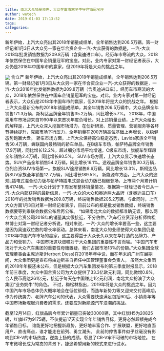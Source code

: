 ```yaml
---
title: 南北大众销量领先，大众在车市寒冬中守住销冠宝座
author: wetech
date: 2019-01-03 17:13:52
tags: 
categories: 
---
```

新年伊始，上汽大众亮出其2018年销量成绩单，全年销售达到206.5万辆。第一财经记者1月3日从大众另一家在华合资企业一汽-大众获得的数据是，一汽-大众2018年批发销售数据为209.8万辆（含奥迪进口车）。经历车市寒流的大众，2018年依然保住在中国车企销量冠军的宝座。对此，业内专家对第一财经记者表示，大众仍是2018年中国车市的赢家，但2019年将是大众的挑战之年。
<!-- more -->
<img align="center" border="0" src="https://imgcdn.yicai.com/uppics/images/2019/01/76c8d14d0a8c9febb226c89b2a121e6d.jpg" />
俞立严
新年伊始，上汽大众亮出其2018年销量成绩单，全年销售达到206.5万辆。第一财经记者1月3日从大众另一家在华合资企业一汽-大众获得的数据是，一汽-大众2018年批发销售数据为209.8万辆（含奥迪进口车）。经历车市寒流的大众，2018年依然保住在中国车企销量冠军的宝座。对此，业内专家对第一财经记者表示，大众仍是2018年中国车市的赢家，但2019年将是大众的挑战之年。
根据上汽大众最新公布的2018年销量成绩单，其全年销售206.5万辆中，大众品牌全年销售171.3万辆，斯柯达品牌全年销售35.2万辆，同比增长5.7%。
2018年，中国乘用车市场迎来自1990年以来首次年度负增长。对上述销量业绩，上汽大众给出的解释是，上汽大众深入挖掘市场潜力，在创新研发、质量管理、营销服务等各环节持续提升，克服市场下行压力，全年销量在200万辆高位基础上再增长，以稳健态势跑赢大盘。
轿车市场方面，上汽大众保持高位稳定态势，Lavida家族全年销售50.4万辆，蝉联国内最畅销的轿车单品。在B级车市场，帕萨特品牌全年销售17.9万辆，同比增长12.2%，超过细分市场平均增速。C级车市场，旗舰车型辉昂全年销售2.4万辆，同比增长80.5%。
SUV市场方面，上汽大众显示快速增长态势。SUV产品全年销售54.2万辆，同比增长16.1%。途观品牌全年销售30.3万辆，位列合资SUV市场第一。旗舰SUV途昂销售8.6万辆，同比增长13.3%，斯柯达品牌SUV家族全年销售12.7万辆，同比增长189.5%。
新能源车方面，上汽大众的途观L插电式混合动力版与帕萨特插电式混合动力版已相继登场，上市两个月累计销售4174辆。
一汽-大众计划于下周发布整体销量情况，根据第一财经记者今日从一汽-大众内部获得的最新信息，一汽-大众的大众和奥迪两大品牌（含奥迪进口车）2018年的批发销售数据为209.8万辆，终端销售数据205.2万辆。与此同时，上汽大众方面1月3日对第一财经记者表示，目前公布的都是批发销售数据，终端销售数据要等到乘联会数据公布后再公布。
“如果南北大众的数据都准确无误，那么两个大众合资公司2018年的销量其实很接近，不分伯仲。”汽车行业资深分析师梅松林博士对第一财经记者分析说，相对来说，一汽-大众的增长率要高一些，这主要是因为奥迪双位数的增长率驱动。总体来看，南北大众的业绩使得大众集团仍是2018年中国汽车市场的赢家，这主要得益于大众长久以来在华打造的品牌力、产品力和营销力。
中国市场这块蛋糕对于大众集团的重要性不言而喻。“中国汽车市场对于大众汽车集团的重要性母庸置疑，我们占据市场13%的份额。”大众集团全球管理董事会主席迪斯(Herbert Diess)在2018年年中说，而在年末的广州车展期间，大众集团更是宣布将由迪斯亲自担任中国管理董事会负责人。
虽然大众集团的2018年年报还未公布，但是根据大众汽车集团发布的第三季度财报显示，2018年前三季度，大众中国合资公司为大众提供了33.3亿欧元利润，同比微增0.8%，合人民币高达261亿元，接近于每天在中国赚走1亿元利润，南北大众扮演了大众集团“业务奶牛”的角色。
不过，梅松林指出，2019年将是大众的挑战之年。因为中国汽车市场总体仍大概率地会在低位徘徊，而造车新势力等又迎来交付高峰期，作为传统势力、老牌汽车公司的代表，大众需要快速满足包括90后、小镇青年等中国市场新崛起消费者的需求，还要应对新能源汽车浪潮的挑战。
 
 
截至12月14日，红旗品牌今年累计销量已突破30000辆，其中红旗H5为20825辆，红旗H7为9175辆，不仅提前17天实现全年年销售目标，更将必然超额完成今年销售目标。
谁能更好地把握新趋势，更好地丰富合作、扩展联盟，更好地直面用户、直击痛点，谁才能走在前列、勇立潮头。
此前的停售事件似乎丝毫没有影响到CR-V的市场热度，逆势上扬的成绩，彰显了CR-V牢不可破的市场地位。
在车市微增长成为常态的背景下，捷途希望用新的模式来进行试水。
